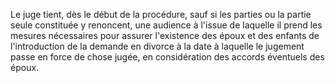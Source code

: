 Le juge tient, dès le début de la procédure, sauf si les parties ou la partie seule constituée y renoncent, une audience à l'issue de laquelle il prend les mesures nécessaires pour assurer l'existence des époux et des enfants de l'introduction de la demande en divorce à la date à laquelle le jugement passe en force de chose jugée, en considération des accords éventuels des époux.
